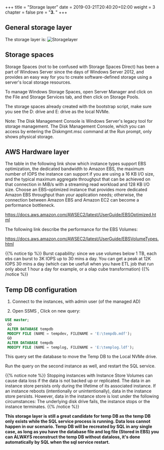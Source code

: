 +++
title = "Storage layer"
date = 2019-03-21T20:40:20+02:00
weight = 3
chapter = false
pre = "<b>3. </b>"
+++

## General storage layer

The storage layer is:
![Storagelayer](/img/Architecture/mssql-draw-workshop-Page-2.png?classes=border,shadow)

## Storage spaces

Storage Spaces (not to be confused with Storage Spaces Direct) has been a part of Windows Server since the days of Windows Server 2012, and provides an easy way for you to create software-defined storage using a server's local storage resources.

To manage Windows Storage Spaces, open Server Manager and click on the File and Storage Services tab, and then click on Storage Pools.

The storage spaces already created with the bootstrap script, make sure you see the D: drive and E: drive as the local NVMe.

Note: 
The Disk Management Console is Windows Server's legacy tool for storage management. The Disk Management Console, which you can access by entering the Diskmgmt.msc command at the Run prompt, only shows physical storage.

## AWS Hardware layer

The table in the following link show which instance types support EBS optimization, the dedicated bandwidth to Amazon EBS, the maximum number of IOPS the instance can support if you are using a 16 KB I/O size, and the typical maximum aggregate throughput that can be achieved on that connection in MiB/s with a streaming read workload and 128 KB I/O size. Choose an EBS–optimized instance that provides more dedicated Amazon EBS throughput than your application needs; otherwise, the connection between Amazon EBS and Amazon EC2 can become a performance bottleneck.

https://docs.aws.amazon.com/AWSEC2/latest/UserGuide/EBSOptimized.html

The following link describe the performance for the EBS Volumes:

https://docs.aws.amazon.com/AWSEC2/latest/UserGuide/EBSVolumeTypes.html

{{% notice tip %}}
Burst capability: since  we use volumes below 1 TB, each ebs can  burst to 3K IOPS up to 30 mins a day. You can get a peak at 12K IOPS 30 mins a day (which can be usefull when you have ETL job that run only about 1 hour a day for example, or a olap cube transformation)
{{% /notice %}}


## Temp DB configuration

1. Connect to the instances, with admin user (of the managed AD)

1. Open SSMS , Click on new query:

```sql
USE master;
 GO
 ALTER DATABASE tempdb
 MODIFY FILE (NAME = tempdev, FILENAME = 'E:\tempdb.mdf');
 GO
 ALTER DATABASE tempdb
 MODIFY FILE (NAME = templog, FILENAME = 'E:\templog.ldf');
 ```

 This query set the database to move the Temp DB to the Local NVMe drive.

 Run the query on the second instance as well, and restart the SQL service.


{{% notice note %}}
Stopping instances with Instance Store Volumes can cause data loss if the data is not backed up or replicated. The data in an instance store persists only during the lifetime of its associated instance. If an instance reboots (intentionally or unintentionally), data in the instance store persists. However, data in the instance store is lost under the following circumstances: The underlying disk drive fails, the instance stops or the instance terminates.
{{% /notice %}}

**This storage layer is still a great candidate for temp DB as the temp DB only exists while the SQL service process is running. Data loss cannot happen in our scenario. Temp DB will be recreated by SQL in any single case, as long as you have the database file and log file (Stored in EBS) you can ALWAYS reconstruct the temp DB without dataloss, it's done automatically by SQL when the sql service restart.**